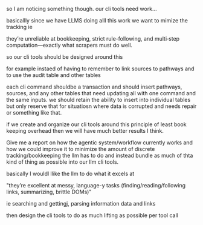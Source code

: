 
so I am noticing something though. our cli tools need work...

basicallly since we have LLMS doing alll this work we want to mimize the tracking ie

they’re unreliable at bookkeeping, strict rule-following, and multi‑step computation—exactly what scrapers must do well.

so our cli tools should be designed around this

for example instaed of having to remember to link sources to pathways and to use the audit table and other tables

each cli command shouldbe a transaction and should insert pathways, sources, and any other tables that need updating all with one command and the same inputs. we should retain the ability to insert into individual tables but only reserve that for situatiosn where data is corrupted and needs repair or something like that.

if we create and organize our cli tools around this principle of least book keeping overhead then we will have much better results I think.

Give me a report on how the agentic system/workflow currently works and how we could improve it to minimize the amount of discrete tracking/bookkeeping the llm has to do and instead bundle as much of thta kind of thing as possible into our llm cli tools.

basically I wouldl llike the llm to do what it excels at

"they’re excellent at messy, language-y tasks (finding/reading/following links, summarizing, brittle DOMs)"

ie searching and gettingj, parsing information data and links

then design the cli tools to do as much lifting as possible per tool call



